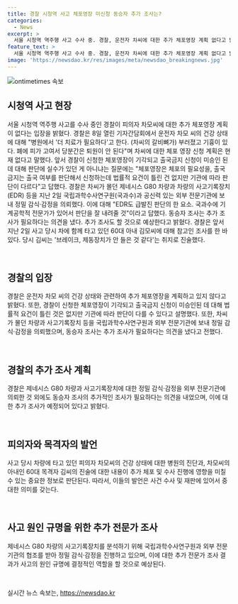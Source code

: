 ```yaml
---
title: 경찰 시청역 사고 체포영장 미신청 동승자 추가 조사는?
categories:
  - News
excerpt: >
  서울 시청역 역주행 사고 수사 중. 경찰, 운전자 차씨에 대한 추가 체포영장 계획 없다고 밝혔으며, 차씨의 건강 상태는 병원 치료가 필요한 상태로, 체포영장 신청은 현재 없다고 전했다. 국립과학수사연구원과 외부 전문기관에 차량 및 사고기록장치를 감식·감정 의뢰하고, 추가 조사 및 동승자 조사가 필요하다는 입장을 밝혔다. 8일의 미국 출국금지 결정과 관련하여 법률적 요건이 틀린 것은 없지만 기관별 판단 차이가 있다고 설명했다.
feature_text: >
  서울 시청역 역주행 사고 수사 중. 경찰, 운전자 차씨에 대한 추가 체포영장 계획 없다고 밝혔으며, 차씨의 건강 상태는 병원 치료가 필요한 상태로, 체포영장 신청은 현재 없다고 전했다. 국립과학수사연구원과 외부 전문기관에 차량 및 사고기록장치를 감식·감정 의뢰하고, 추가 조사 및 동승자 조사가 필요하다는 입장을 밝혔다. 8일의 미국 출국금지 결정과 관련하여 법률적 요건이 틀린 것은 없지만 기관별 판단 차이가 있다고 설명했다.
image: 'https://newsdao.kr/res/images/meta/newsdao_breakingnews.jpg'
---
```


<p><img src="https://newsdao.kr/res/images/meta/newsdao_breakingnews.jpg" alt="ontimetimes 속보" /></p>

<h2 data-ke-size="size26">시청역 사고 현장</h2>

<p data-ke-size="size16">서울 시청역 역주행 사고를 수사 중인 경찰이 피의자 차모씨에 대한 추가 체포영장 계획이 없다는 입장을 밝혔다. 경찰은 8일 열린 기자간담회에서 운전자 차모 씨의 건강 상태에 대해 "병원에서 '더 치료가 필요하다'고 한다. (차씨의 갈비뼈가) 부러졌고 기흉이 있다. 폐에 피가 고여서 당분간은 퇴원이 안 된다"며 차씨에 대한 체포 영장 신청 계획은 현재 없다고 말했다. 앞서 경찰이 신청한 체포영장이 기각되고 출국금지 신청이 미승인 된 데 대해 판단에 실수가 있던 게 아니냐는 질문에는 "체포영장은 체포의 필요성을, 출국금지는 출국 여부를 판단해서 신청하는데 법률적 요건이 틀린 건 없지만 기관에 따라 판단이 다르다"고 답했다. 경찰은 차씨가 몰던 제네시스 G80 차량과 차량의 사고기록장치(EDR) 등을 지난 2일 국립과학수사연구원(국과수)과 공신력 있는 외부 전문기관에 보내 정밀 감식·감정을 의뢰했다. 이에 대해 "EDR도 급발진 판단의 한 요소. 국과수에 기계공학적 전문가가 있어서 판단을 잘 내려줄 것"이라고 답했다. 동승자 조사는 추가 조사가 필요하다는 의견을 냈다. 추가 조사도 할 것으로 예상한다고 밝혔다. 경찰은 앞서 지난 2일 사고 당시 차에 함께 타고 있던 60대 아내 김모씨에 대해 참고인 조사를 한 바 있다. 당시 김씨는 '브레이크, 제동장치가 안 들은 것 같다'는 취지로 진술했다.</p>

<p data-ke-size="size16">&nbsp;</p>

<h2 data-ke-size="size26">경찰의 입장</h2>

<p data-ke-size="size16">경찰은 운전자 차모 씨의 건강 상태와 관련하여 추가 체포영장을 계획하고 있지 않다고 밝혔다. 또한, 경찰이 신청한 체포영장이 기각되고 출국금지 신청이 미승인된 데 대해 법률적 요건이 틀린 것은 없지만 기관에 따라 판단이 다를 수 있다고 설명했다. 또한, 차씨가 몰던 차량과 사고기록장치 등을 국립과학수사연구원과 외부 전문기관에 보내 정밀 감식·감정을 의뢰했으며, 동승자 조사는 추가 조사가 필요하다는 의견을 냈다고 전했다.</p>

<p data-ke-size="size16">&nbsp;</p>

<h2 data-ke-size="size26">경찰의 추가 조사 계획</h2>

<p data-ke-size="size16">경찰은 제네시스 G80 차량과 사고기록장치에 대한 정밀 감식·감정을 외부 전문기관에 의뢰한 것 외에도 동승자 조사의 추가적인 조사가 필요하다는 의견을 내었으며, 이에 대한 추가 조사가 예정되어 있다고 밝혔다.</p>

<p data-ke-size="size16">&nbsp;</p>

<h2 data-ke-size="size26">피의자와 목격자의 발언</h2>

<p data-ke-size="size16">사고 당시 차량에 타고 있던 피의자 차모씨의 건강 상태에 대한 병원의 진단과, 차모씨의 아내인 60대 목격자 김씨의 진술에 대한 내용이 추가 체포 및 수사 진행에 영향을 미칠 수 있는 중요한 정보로 판단된다. 따라서, 이들의 발언은 사건 수사 및 재판에 있어서 중대한 의미를 갖는다.</p>

<p data-ke-size="size16">&nbsp;</p>

<h2 data-ke-size="size26">사고 원인 규명을 위한 추가 전문가 조사</h2>

<p data-ke-size="size16">제네시스 G80 차량의 사고기록장치를 분석하기 위해 국립과학수사연구원과 외부 전문기관의 협조를 받아 정밀 감식·감정을 진행하고 있으며, 이에 대한 추가 전문가 조사 결과가 사고의 원인 규명에 결정적인 역할을 할 것으로 예상된다.</p>

<p data-ke-size="size16">&nbsp;</p>
실시간 뉴스 속보는, <a href="https://newsdao.kr" rel="dofollow">https://newsdao.kr</a>


